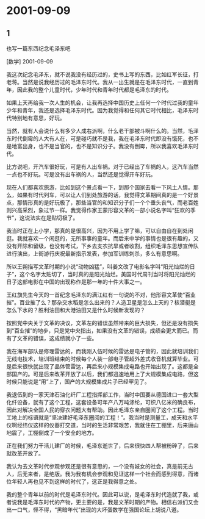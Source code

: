 # 2001-09-09

## 1

也写一篇东西纪念毛泽东吧 

[数学] 2001-09-09

我这次纪念毛泽东，就不说我没有经历过的，史书上写的东西，比如红军长征，打老蒋。当然是说我经历过的毛泽东时代。我从一出生就是在毛泽东时代，一直到青年，因此我的整个儿童时代，少年时代和青年时代都是毛泽东的时代。 

如果上天再给我一次人生的机会，让我再选择中国历史上任何一个时代过我的童年少年和青年，我还是选择毛泽东时代。因为我觉得和任何其它时代相比，毛泽东时代特别地有意思，好玩。 

当然，就有人会说什么有多少人成右派啊，什么老干部被斗啊什么的。当然，毛泽东时代倒霉的人大有人在，可是碰巧就不是我，我在毛泽东时代即没有饿死，也不是地富出身，也不是当官的，也不是知识分子。我没有倒霉，所以我喜欢毛泽东时代。 

比方说吧，开汽车很好玩，可是有人出车祸。对于已经出了车祸的人，这汽车当然一点也不好玩。可是没有出车祸的人，当然还是觉得开车好玩。 

现在人们都喜欢旅游，比如到这个景点看一下，到那个国家去看一下风土人情。那么，如果有时代列车，可以让人们到处旅游的话，我觉得文革期间真的是一个好景点，那情形真的是好玩极了，那些当官的和知识分子们一个个垂头丧气，而老百姓则兴高采烈，象过节一样。我觉得作家王蒙形容文革的一部小说名字叫“狂欢的季节”，这说法实在是贴切极了。 

我当时正在上小学，那真的是很高兴，因为不用上学了嘛，可以自由自在到处闲逛。我就喜欢一个闲逛的，无所事事的童年。而后来中学的事情也是很有趣的，又没有开除和留级，也没有考试，下乡去支农抗旱或者收割，组织毛泽东思想宣传队进行演出，上街游行庆祝最新指示发表，参加军训练刺杀，多么有意思啊。 

所以王朔描写文革时期的小说“动物凶猛”，叫姜文改了电影名字叫“阳光灿烂的日子”，这个名字太贴切了，当时真的是阳光灿烂。美国时代周刊当时将阳光灿烂的日子这部电影在中国的出现称作是那一年的十件大事之一。 

王红旗先生今天的一首纪念毛泽东的满江红有一句说的不对，他形容文革使“百业摧”。百业摧了么？那杂交水稻是怎么出来的？人造卫星是怎么上天的？核潜艇是怎么下水的？胜利油田和大港油田又是什么时候新发现的？ 

按照党中央关于文革的决议，文革左的错误虽然带来的巨大损失，但还是没有损失到“百业摧”的地步，只是党中央指出，如果没有文革的错误，成绩会更大而已。而有了文革的错误，这成绩就小了一些。 

我在海军部队是修理雷达的，而我刚入伍时候的雷达是电子管的，因此就培训我们无线电技术，培训班结束的时候每个人装一部电子管超外差式收音机就算毕业。可是后来很快就出现了晶体管雷达，再后来小规模集成电路也开始出现了。这都是全部国产的。可是后来改革开放了以后，我们都迅速地用上了大规模集成电路，但这时候只能说是“用”上了，国产的大规模集成片子已经罕见了。 

我退伍到的一家天津石油化纤厂工程指挥部工作，当时中国要从德国进口一套大型化纤设备，就有了这个工程，这套设备可年产八万吨涤纶，可织八亿米的确良布，因此对解决全国人民的穿衣问题大有帮助。因此毛泽东亲自圈阅了这个工程。当时工地上的标语就是“坚决建好毛泽东圈阅的工程！”。我当时是测量工，成天和水平仪啊经纬仪这样的仪器打交道，当时的生活非常艰苦，我就住在工棚里，后来唐山地震了，工棚倒成了一个安全的地方。 

正在我们努力干活儿建厂的时候，毛泽东逝世了，后来很快四人帮被粉碎了，后来就改革开放了。 

我认为去文革时代参观参观还是很有意思的，一个没有妓女的社会，真是前无古人，后无来者，是绝版。我为我有机会参观和见证这样一个社会而感到得意，而诸位年轻人再也见不到这样的时代了，这正是我得意之处。 

我的整个青年以前的时代是毛泽东时代。因此可以说，是毛泽东时代造就了我，或者说我是毛泽东时代的产物，更主要的是，我是文革时期的产物。相信右派们又会出一口气，怪不得，“黑暗年代”出现的大坏蛋数学在强国论坛上胡说八道。 




